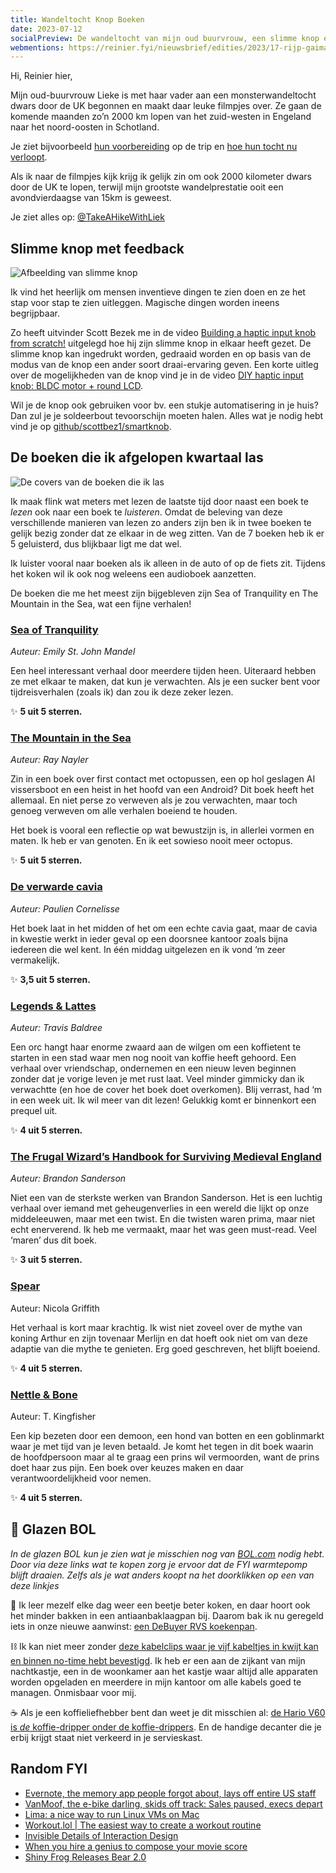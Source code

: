 ```yaml
---
title: Wandeltocht Knop Boeken
date: 2023-07-12
socialPreview: De wandeltocht van mijn oud buurvrouw, een slimme knop en een hoop gelezen boeken.
webmentions: https://reinier.fyi/nieuwsbrief/edities/2023/17-rijp-gaiman-fallout/
---
```


Hi, Reinier hier,

Mijn oud-buurvrouw Lieke is met haar vader aan een monsterwandeltocht dwars door de UK begonnen en maakt daar leuke filmpjes over. Ze gaan de komende maanden zo’n 2000 km lopen van het zuid-westen in Engeland naar het noord-oosten in Schotland.

Je ziet bijvoorbeeld [hun voorbereiding](https://www.youtube.com/watch?v=9tVuMdlqhP8) op de trip en [hoe hun tocht nu verloopt](https://www.youtube.com/watch?v=1GojFZj6kZo&t=1s).

Als ik naar de filmpjes kijk krijg ik gelijk zin om ook 2000 kilometer dwars door de UK te lopen, terwijl mijn grootste wandelprestatie ooit een avondvierdaagse van 15km is geweest.

Je ziet alles op: [@TakeAHikeWithLiek](https://www.youtube.com/@TakeAHikeWithLiek)

## Slimme knop met feedback

![Afbeelding van slimme knop](https://reinier.fyi/images/blog/smart-knob.jpg)

Ik vind het heerlijk om mensen inventieve dingen te zien doen en ze het stap voor stap te zien uitleggen. Magische dingen worden ineens begrijpbaar.

Zo heeft uitvinder Scott Bezek me in de video [Building a haptic input knob from scratch!](https://www.youtube.com/watch?v=Q76dMggUH1M&t=611s) uitgelegd hoe hij zijn slimme knop in elkaar heeft gezet. De slimme knop kan ingedrukt worden, gedraaid worden en op basis van de modus van de knop een ander soort draai-ervaring geven. Een korte uitleg over de mogelijkheden van de knop vind je in de video [DIY haptic input knob: BLDC motor + round LCD](https://www.youtube.com/watch?v=ip641WmY4pA).

Wil je de knop ook gebruiken voor bv. een stukje automatisering in je huis? Dan zul je je soldeerbout tevoorschijn moeten halen. Alles wat je nodig hebt vind je op [github/scottbez1/smartknob](https://github.com/scottbez1/smartknob).

## De boeken die ik afgelopen kwartaal las

![De covers van de boeken die ik las](https://reinier.fyi/images/blog/books-2023q2.jpg)

Ik maak flink wat meters met lezen de laatste tijd door naast een boek te _lezen_ ook naar een boek te _luisteren_. Omdat de beleving van deze verschillende manieren van lezen zo anders zijn ben ik in twee boeken te gelijk bezig zonder dat ze elkaar in de weg zitten. Van de 7 boeken heb ik er 5 geluisterd, dus blijkbaar ligt me dat wel. 

Ik luister vooral naar boeken als ik alleen in de auto of op de fiets zit. Tijdens het koken wil ik ook nog weleens een audioboek aanzetten.

De boeken die me het meest zijn bijgebleven zijn Sea of Tranquility en The Mountain in the Sea, wat een fijne verhalen!

### [Sea of Tranquility](https://www.goodreads.com/book/show/58446227-sea-of-tranquility)

_Auteur: Emily St. John Mandel_

Een heel interessant verhaal door meerdere tijden heen. Uiteraard hebben ze met elkaar te maken, dat kun je verwachten. Als je een sucker bent voor tijdreisverhalen (zoals ik) dan zou ik deze zeker lezen.

✨ **5 uit 5 sterren.**

### [The Mountain in the Sea](https://www.goodreads.com/book/show/59808603-the-mountain-in-the-sea)

_Auteur: Ray Nayler_

Zin in een boek over first contact met octopussen, een op hol geslagen AI vissersboot en een heist in het hoofd van een Android? Dit boek heeft het allemaal. En niet perse zo verweven als je zou verwachten, maar toch genoeg verweven om alle verhalen boeiend te houden. 

Het boek is vooral een reflectie op wat bewustzijn is, in allerlei vormen en maten. Ik heb er van genoten. En ik eet sowieso nooit meer octopus.

✨ **5 uit 5 sterren.**

### [De verwarde cavia](https://www.goodreads.com/book/show/29231764-de-verwarde-cavia)

_Auteur: Paulien Cornelisse_

Het boek laat in het midden of het om een echte cavia gaat, maar de cavia in kwestie werkt in ieder geval op een doorsnee kantoor zoals bijna iedereen die wel kent. In één middag uitgelezen en ik vond ‘m zeer vermakelijk.

✨ **3,5 uit 5 sterren.**

### [Legends & Lattes](https://www.goodreads.com/book/show/61242426-legends-lattes)

_Auteur: Travis Baldree_

Een orc hangt haar enorme zwaard aan de wilgen om een koffietent te starten in een stad waar men nog nooit van koffie heeft gehoord. Een verhaal over vriendschap, ondernemen en een nieuw leven beginnen zonder dat je vorige leven je met rust laat. Veel minder gimmicky dan ik verwachtte (en hoe de cover het boek doet overkomen). Blij verrast, had ‘m in een week uit. Ik wil meer van dit lezen! Gelukkig komt er binnenkort een prequel uit.

✨ **4 uit 5 sterren.**

### [The Frugal Wizard’s Handbook for Surviving Medieval England](https://www.goodreads.com/book/show/60531410-the-frugal-wizard-s-handbook-for-surviving-medieval-england)

_Auteur: Brandon Sanderson_

Niet een van de sterkste werken van Brandon Sanderson. Het is een luchtig verhaal over iemand met geheugenverlies in een wereld die lijkt op onze middeleeuwen, maar met een twist. En die twisten waren prima, maar niet echt enerverend. Ik heb me vermaakt, maar het was geen must-read. Veel ‘maren’ dus dit boek. 

✨ **3 uit 5 sterren.**

### [Spear](https://www.goodreads.com/book/show/57693308-spear)

Auteur: Nicola Griffith

Het verhaal is kort maar krachtig. Ik wist niet zoveel over de mythe van koning Arthur en zijn tovenaar Merlijn en dat hoeft ook niet om van deze adaptie van die mythe te genieten. Erg goed geschreven, het blijft boeiend.

✨ **4 uit 5 sterren.**

### [Nettle & Bone](https://www.goodreads.com/book/show/56179377-nettle-bone)

Auteur: T. Kingfisher

Een kip bezeten door een demoon, een hond van botten en een goblinmarkt waar je met tijd van je leven betaald. Je komt het tegen in dit boek waarin de hoofdpersoon maar al te graag een prins wil vermoorden, want de prins doet haar zus pijn. Een boek over keuzes maken en daar verantwoordelijkheid voor nemen.

✨ **4 uit 5 sterren.**

## 🔮 Glazen BOL

_In de glazen BOL kun je zien wat je misschien nog van [BOL.com](https://partner.bol.com/click/click?p=2&t=url&s=1066120&f=TXL&url=https%3A%2F%2Fwww.bol.com%2Fnl%2F&name=BOL%20homepage) nodig hebt. Door via deze links wat te kopen zorg je ervoor dat de FYI warmtepomp blijft draaien. Zelfs als je wat anders koopt na het doorklikken op een van deze linkjes_

🍳 Ik leer mezelf elke dag weer een beetje beter koken, en daar hoort ook het minder bakken in een antiaanbaklaagpan bij. Daarom bak ik nu geregeld iets in onze nieuwe aanwinst: [een DeBuyer RVS koekenpan](https://partner.bol.com/click/click?p=2&t=url&s=1066120&f=TXL&url=https%3A%2F%2Fwww.bol.com%2Fnl%2Fnl%2Fp%2Fde-buyer-prim-appety-koekenpan-o-24cm-rvs%2F9200000132349211%2F&name=De%20Buyer%20Koekenpan).

⛓️ Ik kan niet meer zonder [deze kabelclips waar je vijf kabeltjes in kwijt kan en binnen no-time hebt bevestigd](https://partner.bol.com/click/click?p=2&t=url&s=1066120&f=TXL&url=https%3A%2F%2Fwww.bol.com%2Fnl%2Fnl%2Fp%2Fmerkloos-2x-kabel-organiser-zwart-2x-kabel-clips-voor-5-kabels-zelfklevende-kabelclips-kabelklem-kabelhouder-kabelgoot-houder-kabel-management%2F9300000007725661%2F&name=Merkloos%202x%20Kabel%20Organiser). Ik heb er een aan de zijkant van mijn nachtkastje, een in de woonkamer aan het kastje waar altijd alle apparaten worden opgeladen en meerdere in mijn kantoor om alle kabels goed te managen. Onmisbaar voor mij.

☕️ Als je een koffieliefhebber bent dan weet je dit misschien al: [de Hario V60 is _de_ koffie-dripper onder de koffie-drippers](https://partner.bol.com/click/click?p=2&t=url&s=1066120&f=TXL&url=https%3A%2F%2Fwww.bol.com%2Fnl%2Fp%2Fhario-v60-drip-decanter-02%2F9200000040262918%2F&name=Hario%20V60%20Drip%20Decanter%2002). En de handige decanter die je erbij krijgt staat niet verkeerd in je servieskast.

## Random FYI

- [Evernote, the memory app people forgot about, lays off entire US staff](https://arstechnica.com/gadgets/2023/07/evernote-the-memory-app-people-forgot-about-lays-off-entire-us-staff/)
- [VanMoof, the e-bike darling, skids off track: Sales paused, execs depart](https://techcrunch.com/2023/07/10/vanmoof-the-e-bike-darling-skids-off-track-sales-paused-execs-depart/?guccounter=1)
- [Lima: a nice way to run Linux VMs on Mac](https://jvns.ca/blog/2023/07/10/lima--a-nice-way-to-run-linux-vms-on-mac/)
- [Workout.lol | The easiest way to create a workout routine](https://workout.lol/)
- [Invisible Details of Interaction Design](https://rauno.me/craft/interaction-design)
- [When you hire a genius to compose your movie score](https://www.youtube.com/watch?v=_7PkAAkg_5Q)
- [Shiny Frog Releases Bear 2.0](https://www.macstories.net/news/shiny-frog-releases-bear-2-0/)

